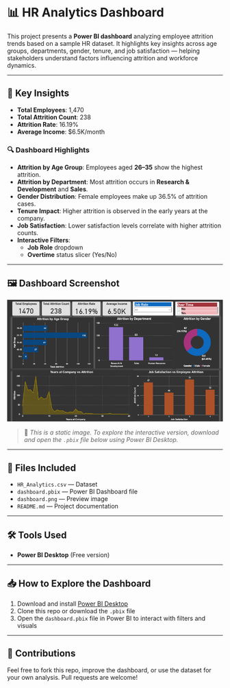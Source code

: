 # 📊 HR Analytics Dashboard

This project presents a **Power BI dashboard** analyzing employee attrition trends based on a sample HR dataset. It highlights key insights across age groups, departments, gender, tenure, and job satisfaction — helping stakeholders understand factors influencing attrition and workforce dynamics.

---

## 📌 Key Insights

- **Total Employees**: 1,470  
- **Total Attrition Count**: 238  
- **Attrition Rate**: 16.19%  
- **Average Income**: $6.5K/month

### 🔍 Dashboard Highlights

- **Attrition by Age Group**: Employees aged **26–35** show the highest attrition.
- **Attrition by Department**: Most attrition occurs in **Research & Development** and **Sales**.
- **Gender Distribution**: Female employees make up 36.5% of attrition cases.
- **Tenure Impact**: Higher attrition is observed in the early years at the company.
- **Job Satisfaction**: Lower satisfaction levels correlate with higher attrition counts.
- **Interactive Filters**: 
  - **Job Role** dropdown
  - **Overtime** status slicer (Yes/No)

---

## 🖼️ Dashboard Screenshot

![HR Dashboard](dashboard.png)

> 📍 *This is a static image. To explore the interactive version, download and open the `.pbix` file below using Power BI Desktop.*

---

## 🧩 Files Included

- `HR_Analytics.csv` — Dataset
- `dashboard.pbix` — Power BI Dashboard file
- `dashboard.png` — Preview image
- `README.md` — Project documentation

---

## 🛠 Tools Used

- **Power BI Desktop** (Free version)
---

## 📥 How to Explore the Dashboard

1. Download and install [Power BI Desktop](https://powerbi.microsoft.com/desktop/)
2. Clone this repo or download the `.pbix` file
3. Open the `dashboard.pbix` file in Power BI to interact with filters and visuals

---

## 🤝 Contributions

Feel free to fork this repo, improve the dashboard, or use the dataset for your own analysis. Pull requests are welcome!
